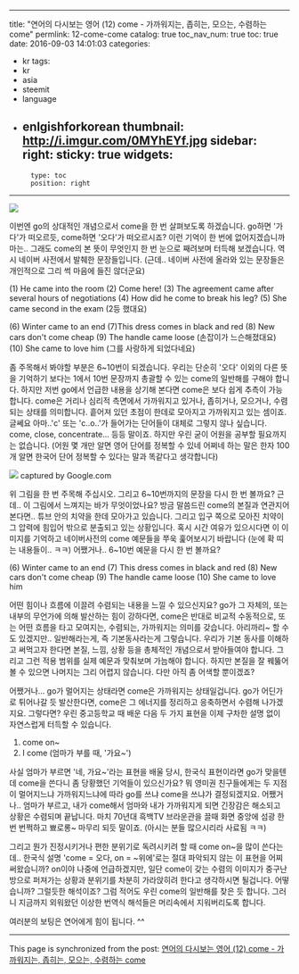 
---
title: "연어의 다시보는 영어 (12) come - 가까워지는, 좁히는, 모으는, 수렴하는 come"
permlink: 12-come-come
catalog: true
toc_nav_num: true
toc: true
date: 2016-09-03 14:01:03
categories:
- kr
tags:
- kr
- asia
- steemit
- language
- enlgishforkorean
thumbnail: http://i.imgur.com/0MYhEYf.jpg
sidebar:
    right:
        sticky: true
widgets:
    -
        type: toc
        position: right
---


![](http://i.imgur.com/0MYhEYf.jpg)

이번엔 go의 상대적인 개념으로서 come을 한 번 살펴보도록 하겠습니다. go하면 '가다'가 떠오르듯, come하면 '오다'가 떠오르시죠? 이런 기억이 한 번에 없어지겠습니까마는.. 그래도 come의 본 뜻이 무엇인지 한 번 눈으로 째려보며 터득해 보겠습니다. 역시 네이버 사전에서 발췌한 문장들입니다. (근데.. 네이버 사전에 올라와 있는 문장들은 개인적으로 그리 썩 마음에 들진 않더군요)

(1) He came into the room
(2) Come here!
(3) The agreement came after several hours of negotiations
(4) How did he come to break his leg?
(5) She came second in the exam (2등 했대요)

(6) Winter came to an end
(7)This dress comes in black and red
(8) New cars don't come cheap
(9) The handle came loose (손잡이가 느슨해졌대요)
(10) She came to love him (그를 사랑하게 되었다네요)

좀 주목해서 봐야할 부분은 6~10번이 되겠습니다. 우리는 단순히 '오다' 이외의 다른 뜻을 기억하기 보다는 1에서 10번 문장까지 총괄할 수 있는 come의 일반해를 구해야 합니다. 하지만 저번 go에서 언급한 내용을 상기해 본다면 come은 보다 쉽게 추측이 가능합니다. come은 거리나 심리적 측면에서 가까워지고 있거나, 좁히거나, 모으거나,  수렴되는 상태를 의미합니다. 흩어져 있던 초점이 한데로 모아지고 가까워지고 있는 셈이죠. 글쎄요 아마..'c' 또는 'c..o..'가 들어가는 단어들이 대체로 그렇지 않나 싶습니다. come, close, concentrate... 등등 말이죠. 하지만 우린 굳이 어원을 공부할 필요까지는 없습니다. (어원 몇 개만 알면 영어 단어를 정복할 수 있네 어쩌네 하는 말은 한자 100개 알면 한국어 단어 정복할 수 있다는 말과 똑같다고 생각합니다)

![](http://i.imgur.com/e5Vj7Nj.jpg)
captured by Google.com

위 그림을 한 번 주목해 주십시오. 그리고 6~10번까지의 문장을 다시 한 번 볼까요? 근데.. 이 그림에서 느껴지는 바가 무엇이었나요? 방금 말씀드린 come의 본질과 연관지어 본다면.. 튜브 안의 치약을 한데 모아가고 있습니다. 그리고 입구 쪽으로 모아진 치약이 그 압력에 힘입어 밖으로 분출되고 있는 상황입니다. 혹시 시간 여유가 있으시다면 이 이미지를 기억하고 네이버사전의 come 예문들을 쭈욱 훑어보시기 바랍니다 (눈에 확 띠는 내용들이.. ㅋㅋ) 어쨌거나.. 6~10번 예문을 다시 한 번 볼까요?

(6) Winter came to an end
(7) This dress comes in black and red
(8) New cars don't come cheap
(9) The handle came loose
(10) She came to love him 

어떤 힘이나 흐름에 이끌려 수렴되는 내용을 느낄 수 있으신지요? go가 그 자체의, 또는 내부의 무언가에 의해 발산하는 힘이 강하다면, come은 반대로 비교적 수동적으로, 또는 어떤 흐름을 타고 모여지는, 수렴되는, 가까워지는 의미를 갖습니다. 아리까리~ 할 수도 있겠지만.. 일반해라는게, 즉 기본동사라는게 그렇습니다. 우리가 기본 동사를 이해하고 써먹고자 한다면 본질, 느낌, 상황 등을 총체적인 개념으로서 받아들여야 합니다. 그리고 그런 적용 범위를 실제 예문과 맞춰보며 가늠해야 합니다. 하지만 본질을 잘 꿰뚫어 볼 수 있으면 나머지는 그리 어렵지 않습니다. 다만 아직 좀 어색할 뿐이겠죠?

어쨌거나... go가 멀어지는 상태라면 come은 가까워지는 상태일겁니다. go가 어딘가로 튀어나갈 듯 발산한다면, come은 그 에너지를 정리하고 응축하면서 수렴해 나가겠지요. 그렇다면? 우린 중고등학교 때 배운 다음 두 가지 표현을 이제 구차한 설명 없이 자연스럽게 터득할 수 있습니다.

1. come on~ 
2. I come (엄마가 부를 때, '가요~')

사실 엄마가 부르면 '네, 가요~'라는 표현을 배울 당시, 한국식 표현이라면 go가 맞을텐데 come을 쓴다니 좀 당황했던 기억들이 있으신가요? 뭐 영미권 친구들에게는 두 지점이 멀어지느냐 가까워지느냐에 따라 go를 쓰냐 come을 쓰냐가 결정되겠지요. 어쨌거나.. 엄마가 부르고, 내가 come해서 엄마와 내가 가까워지게 되면 긴장감은 해소되고 상황은 수렴되며 끝납니다. 마치 70년대 흑백TV 브라운관을 끌때 화면 중앙에 섬광 한 번 번쩍하고 뾰로롱~ 마무리 되듯 말이죠.  (아시는 분들 많으시리라 사료됨 ㅋㅋ)

그리고 뭔가 진정시키거나 편한 분위기로 독려시키려 할 때 come on~을 많이 쓴다는데.. 한국식 설명 'come = 오다, on = ~위에'로는 절대 파악되지 않는 이 표현을 어찌 써왔습니까? on이야 나중에 언급하겠지만, 일단 come이 갖는 수렴의 이미지가 중구난방으로 퍼져가는 상황과 분위기를 차분히 가라앉히려 한다고 생각하시면 될겁니다. 어떻습니까? 그럴듯한 해석이죠? 그럼 적어도 우린 come의 일반해를 찾은 듯 합니다. 그러니 지금까지 외워왔던 이상한 번역식 해석들은 머리속에서 지워버리도록 합니다.

여러분의 보팅은 연어에게 힘이 됩니다. ^^

- - -

This page is synchronized from the post: [연어의 다시보는 영어 (12) come - 가까워지는, 좁히는, 모으는, 수렴하는 come](https://steemit.com/@jack8831/12-come-come)
